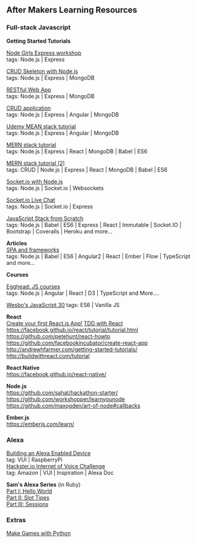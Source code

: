 ## After Makers Learning Resources

### Full-stack Javascript

**Getting Started Tutorials**  

[Node Girls Express workshop](https://github.com/node-girls/express-workshop)   
tags: Node.js | Express

[CRUD Skeleton with Node.js](https://www.airpair.com/javascript/complete-expressjs-nodejs-mongodb-crud-skeleton)   
tags: Node.js | Express | MongoDB

[RESTful Web App](https://closebrace.com/tutorials/2017-03-02/creating-a-simple-restful-web-app-with-nodejs-express-and-mongodb)   
tags: Node.js | Express | MongoDB

[CRUD application](http://oniwebblog.blogspot.co.uk/2016/01/general-crud-application-using.html)   
tags: Node.js | Express | Angular | MongoDB

[Udemy MEAN stack tutorial](https://blog.udemy.com/node-js-tutorial/#6)    
tags: Node.js | Express | Angular | MongoDB

[MERN stack tutorial](https://hashnode.com/post/react-tutorial-using-mern-stack-ciiyus9m700qqge53mer0isxz)    
tags: Node.js | Express | React | MongoDB | Babel | ES6

[MERN stack tutorial (2)](https://medium.com/@bryantheastronaut/react-getting-started-the-mern-stack-tutorial-feat-es6-de1a2886be50)    
tags: CRUD | Node.js | Express | React | MongoDB | Babel | ES6

[Socket.io with Node.js](http://stackabuse.com/node-js-websocket-examples-with-socket-io/)   
tags: Node.js | Socket.io | Websockets

[Socket.io Live Chat](https://socket.io/get-started/chat/)   
tags: Node.js | Socket.io | Express

[JavaScript Stack from Scratch](https://github.com/verekia/js-stack-from-scratch)   
tags: Node.js | Babel | ES6 | Express | React | Immutable | Socket.IO | Bootstrap | Coveralls | Heroku and more...

**Articles**   
[SPA and frameworks](https://www.codeschool.com/beginners-guide-to-web-development/single-page-applications)   
tags: Node.js | Babel | ES6 | Angular2 | React | Ember | Flow | TypeScript and more...   

**Courses**

[Egghead: JS courses](https://egghead.io/courses)   
tags: Node.js | Angular | React | D3 | TypeScript and More....

[Wesbo's JavaScript 30](https://javascript30.com/)
tags: ES6 | Vanilla JS


**React**   
[Create your first React.js App!](https://code.likeagirl.io/react-js-for-dummies-create-your-first-app-ff7564d113a1)
[TDD with React](https://semaphoreci.com/community/tutorials/getting-started-with-tdd-in-react)      
https://facebook.github.io/react/tutorial/tutorial.html   
https://github.com/petehunt/react-howto   
https://github.com/facebookincubator/create-react-app  
http://andrewhfarmer.com/getting-started-tutorials/   
http://buildwithreact.com/tutorial

**React Native**   
https://facebook.github.io/react-native/

**Node.js**   
https://github.com/sahat/hackathon-starter/   
https://github.com/workshopper/learnyounode   
https://github.com/maxogden/art-of-node#callbacks

**Ember.js**   
https://emberjs.com/learn/

### Alexa

[Building an Alexa Enabled Device](https://github.com/alexa/alexa-avs-sample-app)   
tag: VUI | RaspberryPi   
[Hackster.io Internet of Voice Challenge](https://www.hackster.io/contests/alexa-raspberry-pi)   
tag: Amazon | VUI | Inspiration | Alexa Doc   

**Sam's Alexa Series** (in Ruby)  
[Part I: Hello World](https://developer.amazon.com/blogs/post/105df30e-9890-4a8c-9caf-5de1c8ff86cb/makers-academy-s-alexa-series-how-to-build-a-hello-world-skill-with-ruby)   
[Part II: Slot Tipes](https://developer.amazon.com/blogs/post/50f1c350-26ae-4032-b4a3-156c5f35c448/makers-academy-s-alexa-series-build-a-fact-checking-skill-with-slots-and-custom-slot-types)   
[Part III: Sessions](https://developer.amazon.com/blogs/alexa/post/316cca44-d518-43e4-960e-1e6870a3b85a/makers-academy-s-alexa-series-how-to-implement-sessions-in-an-alexa-skill-in-ruby)

### Extras

[Make Games with Python](https://github.com/seanmtracey/Games-with-Pygame)
